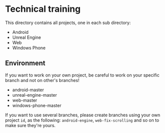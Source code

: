 # Technical training

This directory contains all projects, one in each sub directory:

- Android
- Unreal Engine
- Web
- Windows Phone

## Environment

If you want to work on your own project, be careful to work on your specific branch and not on other's branches!

- android-master
- unreal-engine-master
- web-master
- windows-phone-master

If you want to use several branches, please create branches using your own project `id`, as the following: `android-engine`, `web-fix-scrolling` and so on to make sure they're yours.